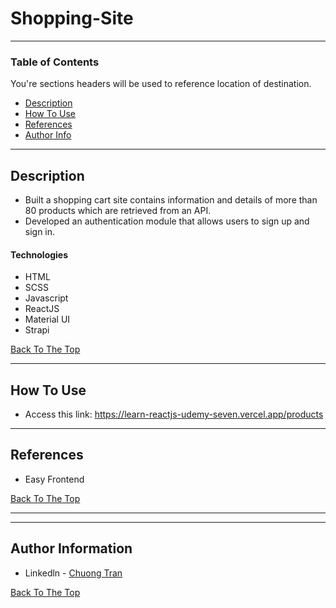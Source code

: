 # Shopping-Site


---

### Table of Contents
You're sections headers will be used to reference location of destination.

- [Description](#description)
- [How To Use](#how-to-use)
- [References](#references)
- [Author Info](#author-info)

---

## Description

- Built a shopping cart site contains information and details of more than 80 products which are
retrieved from an API.
- Developed an authentication module that allows users to sign up and sign in.


#### Technologies

- HTML
- SCSS
- Javascript
- ReactJS
- Material UI
- Strapi

[Back To The Top](#Shopping-Site)

---

## How To Use
- Access this link: https://learn-reactjs-udemy-seven.vercel.app/products
---

## References
- Easy Frontend

[Back To The Top](#Shopping-Site)

---


---

## Author Information

- Linkedln - [Chuong Tran](https://www.linkedin.com/in/chuongtran2001/)

[Back To The Top](#Shopping-Site)
